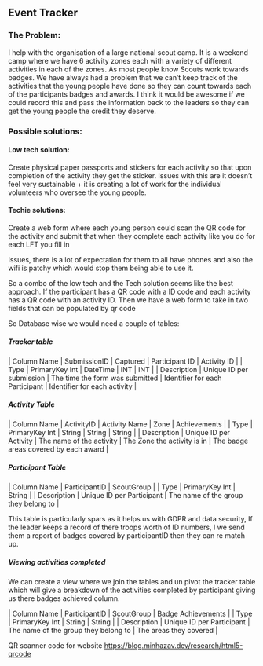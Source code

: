 ## Event Tracker

### The Problem:

I help with the organisation of a large national scout camp. It is a weekend camp where we have 6 activity zones each with a variety of different activities in each of the zones. As most people know Scouts work towards badges. We have always had a problem that we can’t keep track of the activities that the young people have done so they can count towards each of the participants badges and awards. I think it would be awesome if we could record this and pass the information back to the leaders so they can get the young people the credit they deserve.

### Possible solutions:

#### Low tech solution:
Create physical paper passports and stickers for each activity so that upon completion of the activity they get the sticker.
Issues with this are it doesn’t feel very sustainable + it is creating a lot of work for the individual volunteers who oversee the young people.

#### Techie solutions: 
Create a web form where each young person could scan the QR code for the activity and submit that when they complete each activity like you do for each LFT you fill in

Issues, there is a lot of expectation for them to all have phones and also the wifi is patchy which would stop them being able to use it.


So a combo of the low tech and the Tech solution seems like the best approach. 
If the participant has a QR code with a ID code and each activity has a QR code with an activity ID. Then we have a web form to take in two fields that can be populated by qr code

So Database wise we would need a couple of tables:

##### Tracker table
| Column Name	| SubmissionID |	Captured |	Participant ID |	Activity ID |
| Type	| PrimaryKey Int |	DateTime |	INT |	INT |
| Description |	Unique ID per submission |	The time the form was submitted |	Identifier for each Participant |	Identifier for each activity |

##### Activity Table
| Column Name |	ActivityID	| Activity Name |	Zone |	Achievements |
| Type |	PrimaryKey Int |	String |	String |	String |
| Description |	Unique ID per Activity |	The name of the activity |	The Zone the activity is in |	The badge areas covered by each award |

##### Participant Table
| Column Name |	ParticipantID |	ScoutGroup |
| Type |	PrimaryKey Int |	String |
| Description |	Unique ID per Participant |	The name of the group they belong to |

This table is particularly spars as it helps us with GDPR and data security, If the leader keeps a record of there troops worth of ID numbers, I we send them a report of badges covered by participantID then they can re match up. 

##### Viewing activities completed

We can create a view where we join the tables and un pivot the tracker table which will give a breakdown of the activities completed by participant giving us there badges achieved column.

| Column Name |	ParticipantID |	ScoutGroup |	Badge Achievements |
| Type |	PrimaryKey Int |	String |	String |
| Description |	Unique ID per Participant | The name of the group they belong to |	The areas they covered |


QR scanner code for website
https://blog.minhazav.dev/research/html5-qrcode

